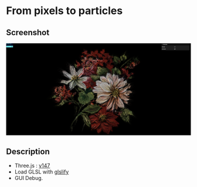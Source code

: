 # From pixels to particles

## Screenshot

![screenshot](src/assets/screenshot.png)

## Description

- Three.js : [v147](https://unpkg.com/browse/three@0.147.0/)
- Load GLSL with [glslify](https://github.com/glslify/glslify)
- GUI Debug.
